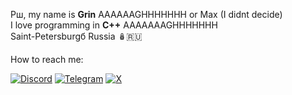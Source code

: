 Рш, my name is **Grin** AAAAAAGHHHHHHH or Max (I didnt decide)  
I love programming in **C++** AAAAAAAGHHHHHHH  
Saint-Petersburgб Russia 🪆🇷🇺

How to reach me:

[![Discord](https://img.shields.io/badge/Discord-5865F2?logo=discord&logoColor=white)](https://discordapp.com/users/481061464342265856)
[![Telegram](https://img.shields.io/badge/Telegram-26A5E4?logo=telegram&logoColor=white)](https://t.me/grintgz)
[![X](https://img.shields.io/badge/X-000000?logo=x&logoColor=white)](https://x.com/GrinlexTw)
